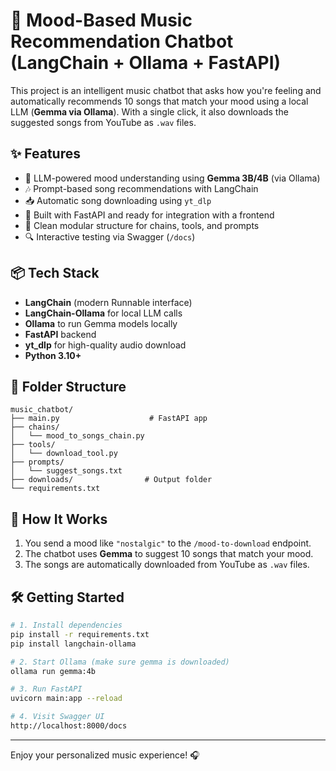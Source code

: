 # 🎵 Mood-Based Music Recommendation Chatbot (LangChain + Ollama + FastAPI)

This project is an intelligent music chatbot that asks how you're feeling and automatically recommends 10 songs that match your mood using a local LLM (**Gemma via Ollama**). With a single click, it also downloads the suggested songs from YouTube as `.wav` files.

## ✨ Features

- 🤖 LLM-powered mood understanding using **Gemma 3B/4B** (via Ollama)
- 🎶 Prompt-based song recommendations with LangChain
- 📥 Automatic song downloading using `yt_dlp`
- 🚀 Built with FastAPI and ready for integration with a frontend
- 📂 Clean modular structure for chains, tools, and prompts
- 🔍 Interactive testing via Swagger (`/docs`)

## 📦 Tech Stack

- **LangChain** (modern Runnable interface)
- **LangChain-Ollama** for local LLM calls
- **Ollama** to run Gemma models locally
- **FastAPI** backend
- **yt_dlp** for high-quality audio download
- **Python 3.10+**

## 📁 Folder Structure

```
music_chatbot/
├── main.py                    # FastAPI app
├── chains/
│   └── mood_to_songs_chain.py
├── tools/
│   └── download_tool.py
├── prompts/
│   └── suggest_songs.txt
├── downloads/                # Output folder
└── requirements.txt
```

## 🚀 How It Works

1. You send a mood like `"nostalgic"` to the `/mood-to-download` endpoint.
2. The chatbot uses **Gemma** to suggest 10 songs that match your mood.
3. The songs are automatically downloaded from YouTube as `.wav` files.

## 🛠️ Getting Started

```bash
# 1. Install dependencies
pip install -r requirements.txt
pip install langchain-ollama

# 2. Start Ollama (make sure gemma is downloaded)
ollama run gemma:4b

# 3. Run FastAPI
uvicorn main:app --reload

# 4. Visit Swagger UI
http://localhost:8000/docs
```

---

Enjoy your personalized music experience! 🎧
